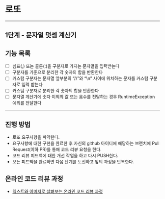 # 로또

------

## 1단계 - 문자열 덧셈 계산기
## 기능 목록
- [ ] 쉼표(,) 또는 콜론(:)을 구분자로 가지는 문자열을 입력받는다
- [ ] 구분자를 기준으로 분리한 각 숫자의 합을 반환한다
- [ ] 커스텀 구분자는 문자열 앞부분의 “//”와 “\n” 사이에 위치하는 문자를 커스텀 구분자로 입력 받는다
- [ ] 커스텀 구분자로 분리한 각 숫자의 합을 반환한다
- [ ] 문자열 계산기에 숫자 이외의 값 또는 음수를 전달하는 경우 RuntimeException 예외를 전달한다

------

## 진행 방법
* 로또 요구사항을 파악한다.
* 요구사항에 대한 구현을 완료한 후 자신의 github 아이디에 해당하는 브랜치에 Pull Request(이하 PR)를 통해 코드 리뷰 요청을 한다.
* 코드 리뷰 피드백에 대한 개선 작업을 하고 다시 PUSH한다.
* 모든 피드백을 완료하면 다음 단계를 도전하고 앞의 과정을 반복한다.

## 온라인 코드 리뷰 과정
* [텍스트와 이미지로 살펴보는 온라인 코드 리뷰 과정](https://github.com/next-step/nextstep-docs/tree/master/codereview)